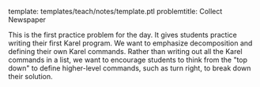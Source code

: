 template: templates/teach/notes/template.ptl
problemtitle: Collect Newspaper

This is the first practice problem for the day.  It gives students practice writing their first Karel program.  We want to emphasize decomposition and defining their own Karel commands.  Rather than writing out all the Karel commands in a list, we want to encourage students to think from the "top down" to define higher-level commands, such as turn right, to break down their solution.
